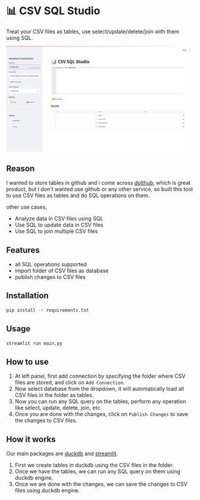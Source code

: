 # 📊 CSV SQL Studio

Treat your CSV files as tables, use select/update/delete/join with them using SQL.

![CSV SQL Studio](assets/CSV%20SQL%20Studio.png)

## Reason

I wanted to store tables in github and i come across [dolthub](https://www.dolthub.com/), which is great product, but I don't wanted use github or any other service, so built this tool to use CSV files as tables and do SQL operations on them.

other use cases,

- Analyze data in CSV files using SQL
- Use SQL to update data in CSV files
- Use SQL to join multiple CSV files

## Features

- all SQL operations supported
- import folder of CSV files as database
- publish changes to CSV files

## Installation

```bash
pip install -r requirements.txt
```

## Usage

```bash
streamlit run main.py
```

## How to use

1. At left panel, first add connection by specifying the folder where CSV files are stored, and click on `Add Connection`.
2. Now select database from the dropdown, it will automatically load all CSV files in the folder as tables.
3. Now you can run any SQL query on the tables, perform any operation like select, update, delete, join, etc.
4. Once you are done with the changes, click on `Publish Changes` to save the changes to CSV files.

## How it works

Our main packages are [duckdb](https://pypi.org/project/duckdb/) and [streamlit](https://pypi.org/project/streamlit/).

1. First we create tables in duckdb using the CSV files in the folder.
2. Once we have the tables, we can run any SQL query on them using duckdb engine.
3. Once we are done with the changes, we can save the changes to CSV files using duckdb engine.
